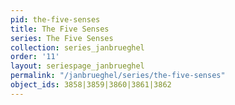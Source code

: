 ```yaml
---
pid: the-five-senses
title: The Five Senses
series: The Five Senses
collection: series_janbrueghel
order: '11'
layout: seriespage_janbrueghel
permalink: "/janbrueghel/series/the-five-senses"
object_ids: 3858|3859|3860|3861|3862
---
```

